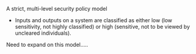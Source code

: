 A strict, multi-level security policy model
- Inputs and outputs on a system are classified as either low (low sensitivity, not highly classified) or high (sensitive, not to be viewed by uncleared individuals). 


Need to expand on this model.....
